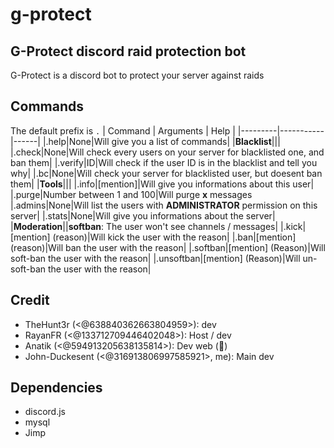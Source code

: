 # g-protect
## G-Protect discord raid protection bot
G-Protect is a discord bot to protect your server against raids

## Commands
The default prefix is `.`
| Command | Arguments | Help |
|---------|-----------|------|
|.help|None|Will give you a list of commands|
|**Blacklist**|||
|.check|None|Will check every users on your server for blacklisted one, and ban them|
|.verify|ID|Will check if the user ID is in the blacklist and tell you why|
|.bc|None|Will check your server for blacklisted user, but doesent ban them|
|**Tools**|||
|.info|[mention]|Will give you informations about this user|
|.purge|Number between 1 and 100|Will purge **x** messages
|.admins|None|Will list the users with __ADMINISTRATOR__ permission on this server|
|.stats|None|Will give you informations about the server|
|**Moderation**||**softban**: The user won't see channels / messages|
|.kick|[mention] (reason)|Will kick the user with the reason|
|.ban|[mention] (reason)|Will ban the user with the reason|
|.softban|[mention] (Reason)|Will soft-ban the user with the reason|
|.unsoftban|[mention] (Reason)|Will un-soft-ban the user with the reason|
## Credit
- TheHunt3r (<@638840362663804959>): dev
- RayanFR (<@133712709446402048>): Host / dev
- Anatik (<@594913205638135814>): Dev web (🤢)
- John-Duckesent (<@316913806997585921>, me): Main dev
## Dependencies
- discord.js
- mysql
- Jimp
